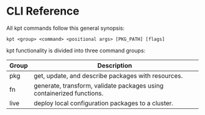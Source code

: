 # CLI Reference

<!--mdtogo:Short
    Overview of kpt commands
-->

<!--mdtogo:Long-->

All kpt commands follow this general synopsis:

```
kpt <group> <command> <positional args> [PKG_PATH] [flags]
```

kpt functionality is divided into three command groups:

| Group | Description                                                           |
| ----- | --------------------------------------------------------------------- |
| pkg   | get, update, and describe packages with resources.                    |
| fn    | generate, transform, validate packages using containerized functions. |
| live  | deploy local configuration packages to a cluster.                     |

<!--mdtogo-->
